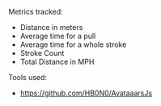 Metrics tracked:
* Distance in meters
* Average time for a pull
* Average time for a whole stroke
* Stroke Count
* Total Distance in MPH

Tools used:
* https://github.com/HB0N0/AvataaarsJs